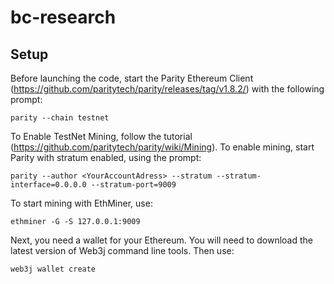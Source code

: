 # bc-research

## Setup
Before launching the code, start the Parity Ethereum Client (https://github.com/paritytech/parity/releases/tag/v1.8.2/) with the following prompt:

```
parity --chain testnet
```

To Enable TestNet Mining, follow the tutorial (https://github.com/paritytech/parity/wiki/Mining). To enable mining, start Parity with stratum enabled, using the prompt:

```
parity --author <YourAccountAdress> --stratum --stratum-interface=0.0.0.0 --stratum-port=9009
```
To start mining with EthMiner, use:

```
ethminer -G -S 127.0.0.1:9009
```

Next, you need a wallet for your Ethereum. You will need to download the latest version of Web3j command line tools. Then use:

```
web3j wallet create
```
